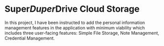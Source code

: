 # Super*Duper*Drive Cloud Storage

In this project, I have been instructed to add the personal information management features in the application with minimum viability which includes three user-facing features: Simple File Storage, Note Management, Credential Management.
